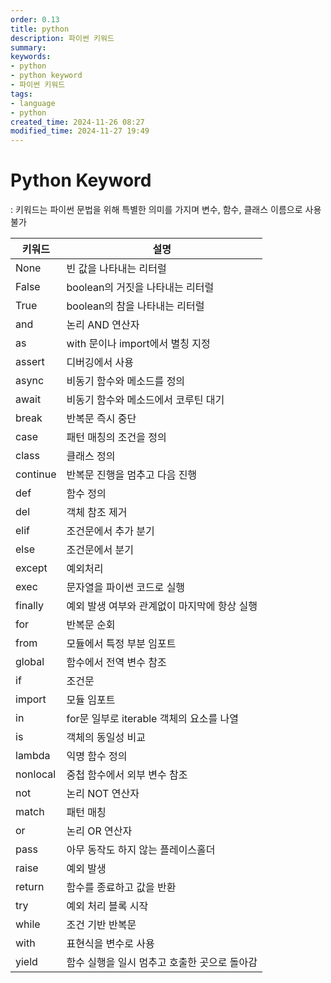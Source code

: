```yaml
---
order: 0.13
title: python
description: 파이썬 키워드
summary:
keywords:
- python
- python keyword
- 파이썬 키워드
tags:
- language
- python
created_time: 2024-11-26 08:27
modified_time: 2024-11-27 19:49
---
```


# Python Keyword   
: 키워드는 파이썬 문법을 위해 특별한 의미를 가지며 변수, 함수, 클래스 이름으로 사용 불가  

키워드 | 설명
---|---
None     | 빈 값을 나타내는 리터럴
False    | boolean의 거짓을 나타내는 리터럴
True     | boolean의 참을 나타내는 리터럴
and      | 논리 AND 연산자
as       | with 문이나 import에서 별칭 지정
assert   | 디버깅에서 사용
async    | 비동기 함수와 메소드를 정의
await    | 비동기 함수와 메소드에서 코루틴 대기
break    | 반복문 즉시 중단
case     | 패턴 매칭의 조건을 정의
class    | 클래스 정의
continue | 반복문 진행을 멈추고 다음 진행
def      | 함수 정의
del      | 객체 참조 제거
elif     | 조건문에서 추가 분기
else     | 조건문에서 분기
except   | 예외처리
exec     | 문자열을 파이썬 코드로 실행
finally  | 예외 발생 여부와 관계없이 마지막에 항상 실행
for      | 반복문 순회
from     | 모듈에서 특정 부분 임포트
global   | 함수에서 전역 변수 참조
if       | 조건문
import   | 모듈 임포트
in       | for문 일부로 iterable 객체의 요소를 나열
is       | 객체의 동일성 비교
lambda   | 익명 함수 정의
nonlocal | 중첩 함수에서 외부 변수 참조
not      | 논리 NOT 연산자
match    | 패턴 매칭
or       | 논리 OR 연산자
pass     | 아무 동작도 하지 않는 플레이스홀더
raise    | 예외 발생
return   | 함수를 종료하고 값을 반환
try      | 예외 처리 블록 시작
while    | 조건 기반 반복문
with     | 표현식을 변수로 사용
yield    | 함수 실행을 일시 멈추고 호출한 곳으로 돌아감